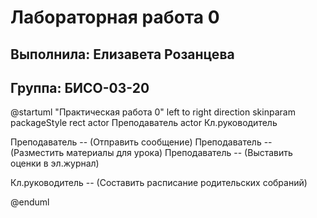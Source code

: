 # Лабораторная работа 0

## Выполнила: Елизавета Розанцева
## Группа: БИСО-03-20

@startuml "Практическая работа 0"
left to right direction 
skinparam packageStyle rect
actor Преподаватель 
actor Кл.руководитель

Преподаватель -- (Отправить сообщение)
Преподаватель -- (Разместить материалы для урока) 
Преподаватель -- (Выставить оценки в эл.журнал)

Кл.руководитель -- (Составить расписание родительских собраний) 

@enduml